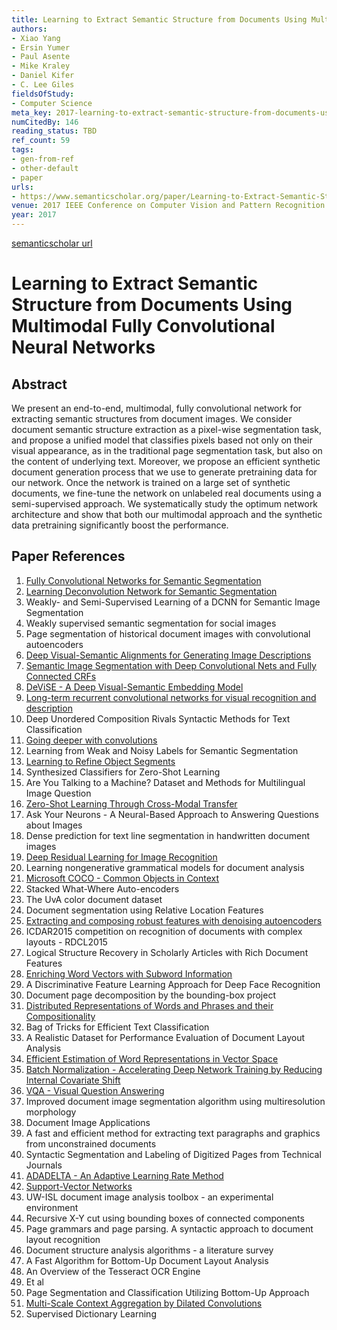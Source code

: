 ```yaml
---
title: Learning to Extract Semantic Structure from Documents Using Multimodal Fully Convolutional Neural Networks
authors:
- Xiao Yang
- Ersin Yumer
- Paul Asente
- Mike Kraley
- Daniel Kifer
- C. Lee Giles
fieldsOfStudy:
- Computer Science
meta_key: 2017-learning-to-extract-semantic-structure-from-documents-using-multimodal-fully-convolutional-neural-networks
numCitedBy: 146
reading_status: TBD
ref_count: 59
tags:
- gen-from-ref
- other-default
- paper
urls:
- https://www.semanticscholar.org/paper/Learning-to-Extract-Semantic-Structure-from-Using-Yang-Yumer/9baae0bdc2884bcf0aa4063914b87d60952cb678?sort=total-citations
venue: 2017 IEEE Conference on Computer Vision and Pattern Recognition (CVPR)
year: 2017
---
```


[semanticscholar url](https://www.semanticscholar.org/paper/Learning-to-Extract-Semantic-Structure-from-Using-Yang-Yumer/9baae0bdc2884bcf0aa4063914b87d60952cb678?sort=total-citations)

# Learning to Extract Semantic Structure from Documents Using Multimodal Fully Convolutional Neural Networks

## Abstract

We present an end-to-end, multimodal, fully convolutional network for extracting semantic structures from document images. We consider document semantic structure extraction as a pixel-wise segmentation task, and propose a unified model that classifies pixels based not only on their visual appearance, as in the traditional page segmentation task, but also on the content of underlying text. Moreover, we propose an efficient synthetic document generation process that we use to generate pretraining data for our network. Once the network is trained on a large set of synthetic documents, we fine-tune the network on unlabeled real documents using a semi-supervised approach. We systematically study the optimum network architecture and show that both our multimodal approach and the synthetic data pretraining significantly boost the performance.

## Paper References

1. [Fully Convolutional Networks for Semantic Segmentation](2017-fully-convolutional-networks-for-semantic-segmentation)
2. [Learning Deconvolution Network for Semantic Segmentation](2015-learning-deconvolution-network-for-semantic-segmentation)
3. Weakly- and Semi-Supervised Learning of a DCNN for Semantic Image Segmentation
4. Weakly supervised semantic segmentation for social images
5. Page segmentation of historical document images with convolutional autoencoders
6. [Deep Visual-Semantic Alignments for Generating Image Descriptions](2017-deep-visual-semantic-alignments-for-generating-image-descriptions)
7. [Semantic Image Segmentation with Deep Convolutional Nets and Fully Connected CRFs](2015-semantic-image-segmentation-with-deep-convolutional-nets-and-fully-connected-crfs)
8. [DeViSE - A Deep Visual-Semantic Embedding Model](2013-devise-a-deep-visual-semantic-embedding-model)
9. [Long-term recurrent convolutional networks for visual recognition and description](2015-long-term-recurrent-convolutional-networks-for-visual-recognition-and-description)
10. Deep Unordered Composition Rivals Syntactic Methods for Text Classification
11. [Going deeper with convolutions](2015-going-deeper-with-convolutions)
12. Learning from Weak and Noisy Labels for Semantic Segmentation
13. [Learning to Refine Object Segments](2016-learning-to-refine-object-segments)
14. Synthesized Classifiers for Zero-Shot Learning
15. Are You Talking to a Machine? Dataset and Methods for Multilingual Image Question
16. [Zero-Shot Learning Through Cross-Modal Transfer](2013-zero-shot-learning-through-cross-modal-transfer)
17. Ask Your Neurons - A Neural-Based Approach to Answering Questions about Images
18. Dense prediction for text line segmentation in handwritten document images
19. [Deep Residual Learning for Image Recognition](2015-resnet.md)
20. Learning nongenerative grammatical models for document analysis
21. [Microsoft COCO - Common Objects in Context](2014-microsoft-coco-common-objects-in-context)
22. Stacked What-Where Auto-encoders
23. The UvA color document dataset
24. Document segmentation using Relative Location Features
25. [Extracting and composing robust features with denoising autoencoders](2008-extracting-and-composing-robust-features-with-denoising-autoencoders)
26. ICDAR2015 competition on recognition of documents with complex layouts - RDCL2015
27. Logical Structure Recovery in Scholarly Articles with Rich Document Features
28. [Enriching Word Vectors with Subword Information](2017-enriching-word-vectors-with-subword-information)
29. A Discriminative Feature Learning Approach for Deep Face Recognition
30. Document page decomposition by the bounding-box project
31. [Distributed Representations of Words and Phrases and their Compositionality](2013-distributed-representations-of-words-and-phrases-and-their-compositionality)
32. Bag of Tricks for Efficient Text Classification
33. A Realistic Dataset for Performance Evaluation of Document Layout Analysis
34. [Efficient Estimation of Word Representations in Vector Space](2013-efficient-estimation-of-word-representations-in-vector-space)
35. [Batch Normalization - Accelerating Deep Network Training by Reducing Internal Covariate Shift](2015-batch-normalization-accelerating-deep-network-training-by-reducing-internal-covariate-shift)
36. [VQA - Visual Question Answering](2015-vqa-visual-question-answering)
37. Improved document image segmentation algorithm using multiresolution morphology
38. Document Image Applications
39. A fast and efficient method for extracting text paragraphs and graphics from unconstrained documents
40. Syntactic Segmentation and Labeling of Digitized Pages from Technical Journals
41. [ADADELTA - An Adaptive Learning Rate Method](2012-adadelta-an-adaptive-learning-rate-method)
42. [Support-Vector Networks](2004-support-vector-networks)
43. UW-ISL document image analysis toolbox - an experimental environment
44. Recursive X-Y cut using bounding boxes of connected components
45. Page grammars and page parsing. A syntactic approach to document layout recognition
46. Document structure analysis algorithms - a literature survey
47. A Fast Algorithm for Bottom-Up Document Layout Analysis
48. An Overview of the Tesseract OCR Engine
49. Et al
50. Page Segmentation and Classification Utilizing Bottom-Up Approach
51. [Multi-Scale Context Aggregation by Dilated Convolutions](2016-multi-scale-context-aggregation-by-dilated-convolutions)
52. Supervised Dictionary Learning

